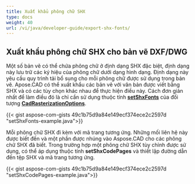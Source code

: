 ```yaml
---
title: Xuất khẩu phông chữ SHX
type: docs
weight: 40
url: /vi/java/developer-guide/export-shx-fonts/
---
```


## **Xuất khẩu phông chữ SHX cho bản vẽ DXF/DWG**

Một số bản vẽ có thể chứa phông chữ ở định dạng SHX đặc biệt, định dạng này lưu trữ các ký hiệu của phông chữ dưới dạng hình dạng.
Định dạng này yêu cầu quy trình tải bổ sung cho mỗi phông chữ được sử dụng trong bản vẽ.
Apose.CAD có thể xuất khẩu các bản vẽ với văn bản được viết bằng SHX và có các tùy chọn khác nhau để thực hiện điều này.
Cách đơn giản nhất để làm điều đó là chỉ cần sử dụng thuộc tính [**setShxFonts**](https://reference.aspose.com/cad/java/com.aspose.cad.imageoptions/CadRasterizationOptions#setShxFonts-java.lang.String:A-) của đối tượng [**CadRasterizationOptions**](https://reference.aspose.com/cad/java/com.aspose.cad.imageoptions/CadRasterizationOptions).	

{{< gist aspose-com-gists 49c1b75d9a84e149ecf374ece2c2597d "setShxFonts-example.java">}}

Mỗi phông chữ SHX đi kèm với mã trang tương ứng. Những mối liên hệ này được biết đến và một phần được nhúng vào Aspose.CAD cho các phông chữ SHX đã biết.
Trong trường hợp một phông chữ SHX tùy chỉnh được sử dụng, có thể áp dụng thuộc tính **setShxCodePages** và thiết lập đường dẫn đến tệp SHX và mã trang tương ứng. 
	
{{< gist aspose-com-gists 49c1b75d9a84e149ecf374ece2c2597d "setShxCodePages-example.java">}}
